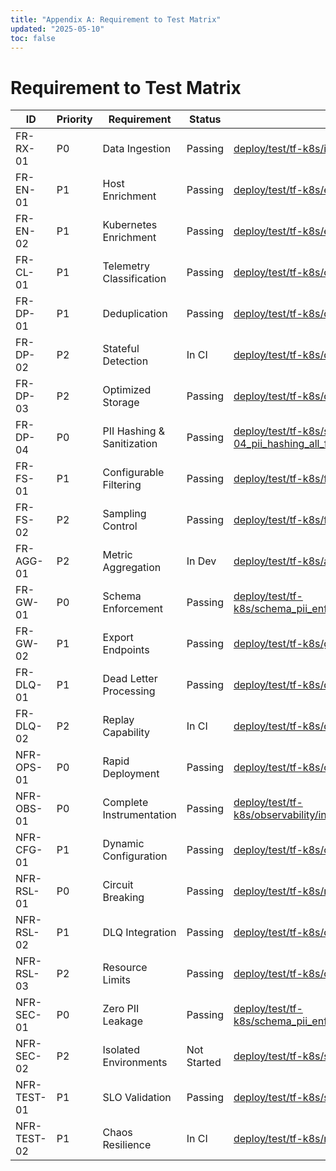 ```yaml
---
title: "Appendix A: Requirement to Test Matrix"
updated: "2025-05-10"
toc: false
---
```


# Requirement to Test Matrix

| ID | Priority | Requirement | Status | Test(s) |
|----|----------|-------------|--------|---------|
| FR-RX-01 | P0 | Data Ingestion | Passing | [deploy/test/tf-k8s/ingestion/data_formats.yaml](../../../deploy/test/tf-k8s/ingestion/data_formats.yaml) |
| FR-EN-01 | P1 | Host Enrichment | Passing | [deploy/test/tf-k8s/enrichment/host_metadata.yaml](../../../deploy/test/tf-k8s/enrichment/host_metadata.yaml) |
| FR-EN-02 | P1 | Kubernetes Enrichment | Passing | [deploy/test/tf-k8s/enrichment/k8s_metadata.yaml](../../../deploy/test/tf-k8s/enrichment/k8s_metadata.yaml) |
| FR-CL-01 | P1 | Telemetry Classification | Passing | [deploy/test/tf-k8s/classification/labeling.yaml](../../../deploy/test/tf-k8s/classification/labeling.yaml) |
| FR-DP-01 | P1 | Deduplication | Passing | [deploy/test/tf-k8s/deduplication/basic_dedup.yaml](../../../deploy/test/tf-k8s/deduplication/basic_dedup.yaml) |
| FR-DP-02 | P2 | Stateful Detection | In CI | [deploy/test/tf-k8s/deduplication/stateful_dedup.yaml](../../../deploy/test/tf-k8s/deduplication/stateful_dedup.yaml) |
| FR-DP-03 | P2 | Optimized Storage | Passing | [deploy/test/tf-k8s/deduplication/badgerdb_perf.yaml](../../../deploy/test/tf-k8s/deduplication/badgerdb_perf.yaml) |
| FR-DP-04 | P0 | PII Hashing & Sanitization | Passing | [deploy/test/tf-k8s/schema_pii_enforcement/FR-DP-04_pii_hashing_all_fields.yaml](../../../deploy/test/tf-k8s/schema_pii_enforcement/FR-DP-04_pii_hashing_all_fields.yaml) |
| FR-FS-01 | P1 | Configurable Filtering | Passing | [deploy/test/tf-k8s/filtering/pattern_matching.yaml](../../../deploy/test/tf-k8s/filtering/pattern_matching.yaml) |
| FR-FS-02 | P2 | Sampling Control | Passing | [deploy/test/tf-k8s/filtering/sampling_rates.yaml](../../../deploy/test/tf-k8s/filtering/sampling_rates.yaml) |
| FR-AGG-01 | P2 | Metric Aggregation | In Dev | [deploy/test/tf-k8s/aggregation/metrics_agg.yaml](../../../deploy/test/tf-k8s/aggregation/metrics_agg.yaml) |
| FR-GW-01 | P0 | Schema Enforcement | Passing | [deploy/test/tf-k8s/schema_pii_enforcement/schema_validation.yaml](../../../deploy/test/tf-k8s/schema_pii_enforcement/schema_validation.yaml) |
| FR-GW-02 | P1 | Export Endpoints | Passing | [deploy/test/tf-k8s/gateway/export_endpoints.yaml](../../../deploy/test/tf-k8s/gateway/export_endpoints.yaml) |
| FR-DLQ-01 | P1 | Dead Letter Processing | Passing | [deploy/test/tf-k8s/dlq/capture_failures.yaml](../../../deploy/test/tf-k8s/dlq/capture_failures.yaml) |
| FR-DLQ-02 | P2 | Replay Capability | In CI | [deploy/test/tf-k8s/dlq/replay_messages.yaml](../../../deploy/test/tf-k8s/dlq/replay_messages.yaml) |
| NFR-OPS-01 | P0 | Rapid Deployment | Passing | [deploy/test/tf-k8s/operations/deployment_speed.yaml](../../../deploy/test/tf-k8s/operations/deployment_speed.yaml) |
| NFR-OBS-01 | P0 | Complete Instrumentation | Passing | [deploy/test/tf-k8s/observability/instrumentation_coverage.yaml](../../../deploy/test/tf-k8s/observability/instrumentation_coverage.yaml) |
| NFR-CFG-01 | P1 | Dynamic Configuration | Passing | [deploy/test/tf-k8s/configuration/runtime_updates.yaml](../../../deploy/test/tf-k8s/configuration/runtime_updates.yaml) |
| NFR-RSL-01 | P0 | Circuit Breaking | Passing | [deploy/test/tf-k8s/resilience/circuit_breaker.yaml](../../../deploy/test/tf-k8s/resilience/circuit_breaker.yaml) |
| NFR-RSL-02 | P1 | DLQ Integration | Passing | [deploy/test/tf-k8s/dlq/integration_all_blocks.yaml](../../../deploy/test/tf-k8s/dlq/integration_all_blocks.yaml) |
| NFR-RSL-03 | P2 | Resource Limits | Passing | [deploy/test/tf-k8s/operations/resource_constraints.yaml](../../../deploy/test/tf-k8s/operations/resource_constraints.yaml) |
| NFR-SEC-01 | P0 | Zero PII Leakage | Passing | [deploy/test/tf-k8s/schema_pii_enforcement/pii_leakage_prevention.yaml](../../../deploy/test/tf-k8s/schema_pii_enforcement/pii_leakage_prevention.yaml) |
| NFR-SEC-02 | P2 | Isolated Environments | Not Started | [deploy/test/tf-k8s/security/environment_isolation.yaml](../../../deploy/test/tf-k8s/security/environment_isolation.yaml) |
| NFR-TEST-01 | P1 | SLO Validation | Passing | [deploy/test/tf-k8s/slo/validation.yaml](../../../deploy/test/tf-k8s/slo/validation.yaml) |
| NFR-TEST-02 | P1 | Chaos Resilience | In CI | [deploy/test/tf-k8s/resilience/chaos_tests.yaml](../../../deploy/test/tf-k8s/resilience/chaos_tests.yaml) |